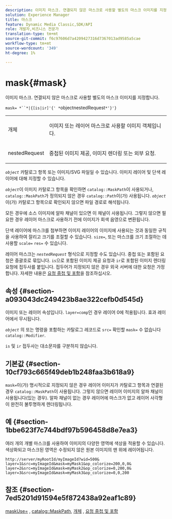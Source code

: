 ```yaml
---
description: 이미지 마스크. 연결되지 않은 마스크로 사용할 별도의 마스크 이미지를 지정합니다.
solution: Experience Manager
title: 마스크
feature: Dynamic Media Classic,SDK/API
role: 개발자,비즈니스 전문가
translation-type: tm+mt
source-git-commit: f6c97606d7a4209427316d7367013ad9585a5cae
workflow-type: tm+mt
source-wordcount: '349'
ht-degree: 1%

---
```



# mask{#mask}

이미지 마스크. 연결되지 않은 마스크로 사용할 별도의 마스크 이미지를 지정합니다.

`mask= *``*|{[is|ir]'{' *`objectnestedRequest`*'}'}`

<table id="simpletable_F5A8CD8D7E9B48DAB3C8184E8FE60D9B"> 
 <tr class="strow"> 
  <td class="stentry"> <p><span class="varname"> 개체</span> </p></td> 
  <td class="stentry"> <p>이미지 또는 레이어 마스크로 사용할 이미지 객체입니다. </p></td> 
 </tr> 
 <tr class="strow"> 
  <td class="stentry"> <p><span class="varname"> nestedRequest</span> </p></td> 
  <td class="stentry"> <p>중첩된 이미지 제공, 이미지 렌더링 또는 외부 요청. </p></td> 
 </tr> 
</table>

*`object`* 카탈로그 항목 또는 이미지/SVG 파일일 수 있습니다. 이미지 레이어 및 단색 레이어에 대해 지정할 수 있습니다.

*`object`*&#x200B;이 이미지 카탈로그 항목을 확인하면 `catalog::MaskPath`이 사용되거나, `catalog::MaskPath`가 정의되지 않은 경우 `catalog::Path`이(가) 사용됩니다. *`object`*&#x200B;이(가) 카탈로그 항목으로 확인되지 않으면 파일 경로로 해석됩니다.

모든 경우에 소스 이미지에 알파 채널이 있으면 이 채널이 사용됩니다. 그렇지 않으면 필요한 경우 레이어 마스크로 사용하기 전에 이미지가 회색 음영으로 변환됩니다.

단색 레이어에 마스크를 첨부하면 이미지 레이어의 이미지에 사용되는 것과 동일한 규칙을 사용하여 잘리고 크기를 조절할 수 있습니다. `size=`, 또는 마스크를 크기 조절하는 데 사용할  `scale=`  `res=` 수 있습니다.

레이어 마스크는 *`nestedRequest`* 형식으로 지정할 수도 있습니다. 중첩 또는 포함된 요청은 중괄호로 묶입니다. `is`으로 포함된 이미지 제공 요청과 `ir`로 포함된 이미지 렌더링 요청에 접두사를 붙입니다. 접두어가 지정되지 않은 경우 외국 서버에 대한 요청은 가정합니다. 자세한 내용은 [요청 중첩 및 포함](../../../../../is-api/http-ref/image-serving-api-ref/c-http-protocol-reference/c-syntax-and-features/r-request-nesting-and-embedding.md#reference-38ec66d4062046589e16c39bf1c6049b)을 참조하십시오.

## 속성 {#section-a093043dc249423b8ae322cefb0d545d}

이미지 또는 레이어 속성입니다. `layer=comp`인 경우 레이어 0에 적용됩니다. 효과 레이어에서 무시됩니다.

*`object`* 의 또는 명령을 포함하는 카탈로그 레코드로  `src=` 확인할  `mask=` 수 없습니다 `catalog::Modifier`.

`is` 및 `ir` 접두사는 대소문자를 구분하지 않습니다.

## 기본값 {#section-10cf793c665f49deb1b248faa3b618a9}

`mask=`이(가) 명시적으로 지정되지 않은 경우 레이어 이미지가 카탈로그 항목과 연결된 경우 `catalog::MaskPath`이 사용됩니다. 그렇지 않으면 레이어 이미지의 알파 채널이 사용됩니다(있는 경우). 알파 채널이 없는 경우 레이어에 마스크가 없고 레이어 사각형이 완전히 불투명하게 렌더링됩니다.

## 예 {#section-1bbe623f7c744bdf97b596458d8e7ea3}

여러 개의 개별 마스크를 사용하여 이미지의 다양한 영역에 색상을 적용할 수 있습니다. 색상화되고 마스크된 영역은 수정되지 않은 원본 이미지의 맨 위에 레이어됩니다.

`http://server/myRootId/myImageId?wid=500& layer=1&src=myImageId&mask=myMask1&op_colorize=200,0,0& layer=2&src=myImageId&mask=myMask2&op_colorize=0,200,0& layer=3&src=myImageId&mask=myMask3&op_colorize=0,0,200`

## 참조 {#section-7ed5201d91594e5f872438a92eaf1c89}

[maskUse=](../../../../../is-api/http-ref/image-serving-api-ref/c-http-protocol-reference/c-command-reference/r-maskuse.md#reference-9bb1fb5eee4a4bd38f33dadc1a752464) ,  [catalog::MaskPath](/help/aem-is-ir-api/is-api/image-catalog/image-serving-api-ref/c-image-catalog-reference/c-image-svg-data-reference/c-image-data-reference/r-maskpath-cat.md),  [개체](../../../../../is-api/http-ref/image-serving-api-ref/c-http-protocol-reference/c-data-types/r-object.md#reference-2591bd24548d462782c68d138ef795a0) ,  [요청 중첩 및 포함](../../../../../is-api/http-ref/image-serving-api-ref/c-http-protocol-reference/c-syntax-and-features/r-request-nesting-and-embedding.md#reference-38ec66d4062046589e16c39bf1c6049b)
